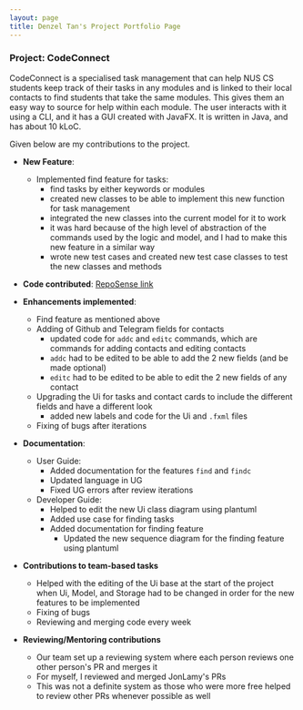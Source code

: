 ```yaml
---
layout: page
title: Denzel Tan's Project Portfolio Page
---
```


### Project: CodeConnect

CodeConnect is a specialised task management that can help NUS CS students keep track of their tasks in any modules and
is linked to their local contacts to find students that take the same modules. This gives them an easy way to source
for help within each module.  The user interacts with it using a CLI, and it has a GUI created with JavaFX.
It is written in Java, and has about 10 kLoC.

Given below are my contributions to the project.

* **New Feature**:
  * Implemented find feature for tasks:
    * find tasks by either keywords or modules
    * created new classes to be able to implement this new function for task management
    * integrated the new classes into the current model for it to work
    * it was hard because of the high level of abstraction of the commands used by the logic and model, and I had to make this new feature in a similar way
    * wrote new test cases and created new test case classes to test the new classes and methods

* **Code contributed**: [RepoSense link](https://nus-cs2103-ay2223s1.github.io/tp-dashboard/?search=danzzzerl&breakdown=true)

* **Enhancements implemented**:
  * Find feature as mentioned above
  * Adding of Github and Telegram fields for contacts
    * updated code for `addc` and `editc` commands, which are commands for adding contacts and editing contacts
    * `addc` had to be edited to be able to add the 2 new fields (and be made optional)
    * `editc` had to be edited to be able to edit the 2 new fields of any contact
  * Upgrading the Ui for tasks and contact cards to include the different fields and have a different look
    * added new labels and code for the Ui and `.fxml` files
  * Fixing of bugs after iterations

* **Documentation**:
  * User Guide:
    * Added documentation for the features `find` and `findc`
    * Updated language in UG
    * Fixed UG errors after review iterations
  * Developer Guide:
    * Helped to edit the new Ui class diagram using plantuml
    * Added use case for finding tasks
    * Added documentation for finding feature
      * Updated the new sequence diagram for the finding feature using plantuml

* **Contributions to team-based tasks**
  * Helped with the editing of the Ui base at the start of the project when Ui, Model, and Storage had to be changed in order for the new features to be implemented
  * Fixing of bugs
  * Reviewing and merging code every week

* **Reviewing/Mentoring contributions**
  * Our team set up a reviewing system where each person reviews one other person's PR and merges it
  * For myself, I reviewed and merged JonLamy's PRs
  * This was not a definite system as those who were more free helped to review other PRs whenever possible as well
